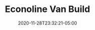 ---
title: "Econoline Van Build"
date: 2020-11-28T23:32:21-05:00
draft: false
summary: "The build process on our 1997 Ford Econoline"
featured_image: "/img/DCS_0163.JPG"
---